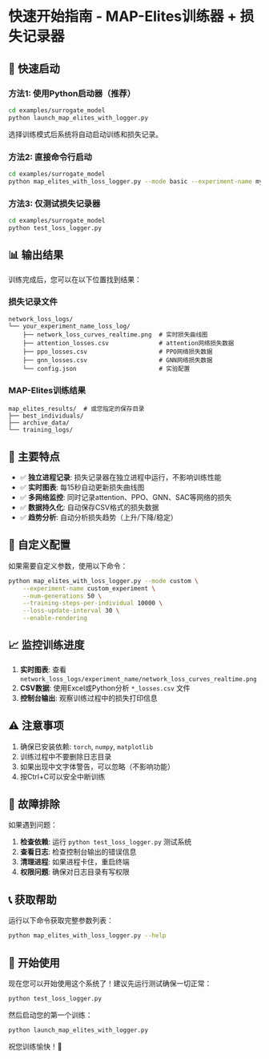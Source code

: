 # 快速开始指南 - MAP-Elites训练器 + 损失记录器

## 🚀 快速启动

### 方法1: 使用Python启动器（推荐）

```bash
cd examples/surrogate_model
python launch_map_elites_with_logger.py
```

选择训练模式后系统将自动启动训练和损失记录。

### 方法2: 直接命令行启动

```bash
cd examples/surrogate_model
python map_elites_with_loss_logger.py --mode basic --experiment-name my_test
```

### 方法3: 仅测试损失记录器

```bash
cd examples/surrogate_model
python test_loss_logger.py
```

## 📊 输出结果

训练完成后，您可以在以下位置找到结果：

### 损失记录文件
```
network_loss_logs/
└── your_experiment_name_loss_log/
    ├── network_loss_curves_realtime.png  # 实时损失曲线图
    ├── attention_losses.csv              # attention网络损失数据
    ├── ppo_losses.csv                    # PPO网络损失数据
    ├── gnn_losses.csv                    # GNN网络损失数据
    └── config.json                       # 实验配置
```

### MAP-Elites训练结果
```
map_elites_results/  # 或您指定的保存目录
├── best_individuals/
├── archive_data/
└── training_logs/
```

## 🎯 主要特点

- ✅ **独立进程记录**: 损失记录器在独立进程中运行，不影响训练性能
- ✅ **实时图表**: 每15秒自动更新损失曲线图
- ✅ **多网络监控**: 同时记录attention、PPO、GNN、SAC等网络的损失
- ✅ **数据持久化**: 自动保存CSV格式的损失数据
- ✅ **趋势分析**: 自动分析损失趋势（上升/下降/稳定）

## 🔧 自定义配置

如果需要自定义参数，使用以下命令：

```bash
python map_elites_with_loss_logger.py --mode custom \
    --experiment-name custom_experiment \
    --num-generations 50 \
    --training-steps-per-individual 10000 \
    --loss-update-interval 30 \
    --enable-rendering
```

## 📈 监控训练进度

1. **实时图表**: 查看 `network_loss_logs/experiment_name/network_loss_curves_realtime.png`
2. **CSV数据**: 使用Excel或Python分析 `*_losses.csv` 文件
3. **控制台输出**: 观察训练过程中的损失打印信息

## ⚠️ 注意事项

1. 确保已安装依赖: `torch`, `numpy`, `matplotlib`
2. 训练过程中不要删除日志目录
3. 如果出现中文字体警告，可以忽略（不影响功能）
4. 按Ctrl+C可以安全中断训练

## 🐛 故障排除

如果遇到问题：

1. **检查依赖**: 运行 `python test_loss_logger.py` 测试系统
2. **查看日志**: 检查控制台输出的错误信息
3. **清理进程**: 如果进程卡住，重启终端
4. **权限问题**: 确保对日志目录有写权限

## 📞 获取帮助

运行以下命令获取完整参数列表：

```bash
python map_elites_with_loss_logger.py --help
```

## 🎉 开始使用

现在您可以开始使用这个系统了！建议先运行测试确保一切正常：

```bash
python test_loss_logger.py
```

然后启动您的第一个训练：

```bash
python launch_map_elites_with_logger.py
```

祝您训练愉快！🚀
